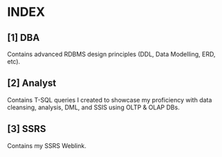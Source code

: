 # INDEX

## [1]  DBA
Contains advanced RDBMS design principles (DDL, Data Modelling, ERD, etc). 

## [2]  Analyst
Contains T-SQL queries I created to showcase my proficiency with data cleansing, analysis, DML, and SSIS using OLTP & OLAP DBs.

## [3]  SSRS
Contains my SSRS Weblink.

